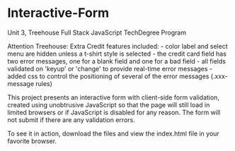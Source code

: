 # Interactive-Form
 Unit 3, Treehouse Full Stack JavaScript TechDegree Program

Attention Treehouse: Extra Credit features included:
    - color label and select menu are hidden unless a t-shirt style is selected
    - the credit card field has two error messages, one for a blank field and one for a bad field
    - all fields validated on 'keyup' or 'change' to provide real-time error messages
    - added css to control the positioning of several of the error messages (.xxx-message rules)

This project presents an interactive form with client-side form validation,
created using unobtrusive JavaScript so that the page will still load in
limited browsers or if JavaScript is disabled for any reason. The form will
not submit if there are any validation errors.

To see it in action, download the files and view the index.html file in your favorite browser.